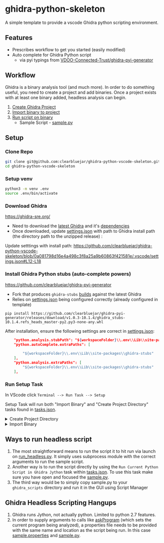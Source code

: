# ghidra-python-skeleton

A simple template to provide a vscode Ghidra python scripting environment.

## Features

- Prescribes workflow to get you started (easily modified)
- Auto complete for Ghidra Python script
    - via pyi typings from [VDOO-Connected-Trust/ghidra-pyi-generator](https://github.com/VDOO-Connected-Trust/ghidra-pyi-generator)

## Workflow

Ghidra is a binary analysis tool (and much more). In order to do something useful, you need to create a project and add binaries. Once a project exists with at least one binary added, headless analysis can begin. 

1. [Create Ghidra Project](.vscode/tasks.json#L25-L35)
2. [Import binary to project](.vscode/tasks.json#L37-L49)
3. [Run script on binary](run_headless.py)
   - Sample Script - [sample.py](sample.py)

## Setup

### Clone Repo

```bash
git clone git@github.com:clearbluejar/ghidra-python-vscode-skeleton.git
cd ghidra-python-vscode-skeleton
```

### Setup venv
```bash
python3 -m venv .env
source .env/bin/activate
```

### Download  Ghidra

https://ghidra-sre.org/ 
   - Need to download the [latest Ghidra](https://github.com/NationalSecurityAgency/ghidra/releases/latest) and it's [dependencies](https://ghidra-sre.org/InstallationGuide.html#Requirements)
   - Once downloaded, update [settings.json](.vscode/settings.json) with path to Ghidra install path (the directory path to the unzipped release)
:

Update setttings with install path:
https://github.com/clearbluejar/ghidra-python-vscode-skeleton/blob/0a081798d16e4a498c3f8a25a9b60863f421581e/.vscode/settings.json#L12-L18

### Install Ghidra Python stubs (auto-complete powers)

https://github.com/clearbluejar/ghidra-pyi-generator
- Fork that produces `ghidra-stubs` [builds](https://github.com/clearbluejar/ghidra-pyi-generator/releases/latest) against the latest Ghidra
- Relies on [settings.json](.vscode/settings.json) being configured correctly (already configured in template)

```
pip install https://github.com/clearbluejar/ghidra-pyi-generator/releases/download/v1.0.3-10.1.4/ghidra_stubs-10.1.4.refs_heads_master-py2.py3-none-any.whl
```

After installation, ensure the following settings are correct in [settings.json](.vscode/settings.json):
```json
    "python.analysis.stubPath": "${workspaceFolder}\\.env\\Lib\\site-packages\\ghidra-stubs",
    "python.autoComplete.extraPaths": [
        
        "${workspaceFolder}\\.env\\Lib\\site-packages\\ghidra-stubs"
    ],
    "python.analysis.extraPaths": [
        "${workspaceFolder}\\.env\\Lib\\site-packages\\ghidra-stubs"
    ],
```

### Run Setup Task

In VScode click `Terminal --> Run Task --> Setup`

Setup Task will run both "Import Binary" and "Create Project Directory" tasks found in [tasks.json](.vscode/tasks.json).

<details><summary>Create Project Directory</summary>

```powershell
> Executing task: mkdir -p C:\Users\user\source\ghidra-python-skeleton\.ghidra_project_files <



    Directory: C:\Users\user\source\ghidra-python-skeleton


Mode                 LastWriteTime         Length Name
----                 -------------         ------ ----
d-----        2022-05-08  12:55 AM                .ghidra_project_files



Terminal will be reused by tasks, press any key to close it.
```
</details>

<details><summary>Import Binary</summary>

```console
> Executing task: C:\Users\user\Downloads\ghidra_10.1.4_PUBLIC_20220519\ghidra_10.1.4_PUBLIC\support\analyzeHeadless.bat C:\Users\user\source\ghidra-python-skeleton\.ghidra_project_files sample_project -import C:\Users\user\source\ghidra-python-skeleton\.env\Scripts\python.exe -overwrite <

INFO  Using log config file: jar:file:/C:/Users/user/Downloads/ghidra_10.1.4_PUBLIC_20220519/ghidra_10.1.4_PUBLIC/Ghidra/Framework/Generic/lib/Generic.jar!/generic.log4j.xml (LoggingInitialization)  
INFO  Using log file: C:\Users\user\.ghidra\.ghidra_10.1.4_PUBLIC\application.log (LoggingInitialization)  
INFO  Loading user preferences: C:\Users\user\.ghidra\.ghidra_10.1.4_PUBLIC\preferences (Preferences)
INFO  Loading previous preferences: C:\Users\user\.ghidra\.ghidra_10.1.3_PUBLIC\preferences (Preferences)
INFO  Class search complete (973 ms) (ClassSearcher)  
INFO  Initializing SSL Context (SSLContextInitializer)  
INFO  Initializing Random Number Generator... (SecureRandomFactory)  
INFO  Random Number Generator initialization complete: SHA1PRNG (SecureRandomFactory)  
INFO  Trust manager disabled, cacerts have not been set (ApplicationTrustManagerFactory)
WARNING: An illegal reflective access operation has occurred
WARNING: Illegal reflective access by org.apache.felix.framework.URLHandlers (file:/C:/Users/user/Downloads/ghidra_10.1.4_PUBLIC_20220519/ghidra_10.1.4_PUBLIC/Ghidra/Features/Base/lib/org.apache.felix.framework-6.0.3.jar) to constructor sun.net.www.protocol.file.Handler()
WARNING: Please consider reporting this to the maintainers of org.apache.felix.framework.URLHandlers
WARNING: Use --illegal-access=warn to enable warnings of further illegal reflective access operations
WARNING: All illegal access operations will be denied in a future release
INFO  HEADLESS Script Paths:
    C:\Users\user\Downloads\ghidra_10.1.4_PUBLIC_20220519\ghidra_10.1.4_PUBLIC\Ghidra\Features\Python\ghidra_scripts
    C:\Users\user\Downloads\ghidra_10.1.4_PUBLIC_20220519\ghidra_10.1.4_PUBLIC\Ghidra\Features\VersionTracking\ghidra_scripts
    C:\Users\user\.ghidra\.ghidra_10.1.4_PUBLIC\Extensions\PatchDiffCorrelator\ghidra_scripts
    C:\Users\user\Downloads\ghidra_10.1.4_PUBLIC_20220519\ghidra_10.1.4_PUBLIC\Ghidra\Debug\Debugger\ghidra_scripts
    C:\Users\user\Downloads\ghidra_10.1.4_PUBLIC_20220519\ghidra_10.1.4_PUBLIC\Ghidra\Features\Decompiler\ghidra_scripts
    C:\Users\user\Downloads\ghidra_10.1.4_PUBLIC_20220519\ghidra_10.1.4_PUBLIC\Ghidra\Processors\DATA\ghidra_scripts
    C:\Users\user\ghidra_scripts
    C:\Users\user\Downloads\ghidra_10.1.4_PUBLIC_20220519\ghidra_10.1.4_PUBLIC\Ghidra\Debug\Debugger-agent-dbgmodel-traceloader\ghidra_scripts
    C:\Users\user\Downloads\ghidra_10.1.4_PUBLIC_20220519\ghidra_10.1.4_PUBLIC\Ghidra\Features\FileFormats\ghidra_scripts
    C:\Users\user\Downloads\ghidra_10.1.4_PUBLIC_20220519\ghidra_10.1.4_PUBLIC\Ghidra\Processors\PIC\ghidra_scripts
    C:\Users\user\Downloads\ghidra_10.1.4_PUBLIC_20220519\ghidra_10.1.4_PUBLIC\Ghidra\Features\BytePatterns\ghidra_scripts
    C:\Users\user\Downloads\ghidra_10.1.4_PUBLIC_20220519\ghidra_10.1.4_PUBLIC\Ghidra\Features\MicrosoftCodeAnalyzer\ghidra_scripts
    C:\Users\user\Downloads\ghidra_10.1.4_PUBLIC_20220519\ghidra_10.1.4_PUBLIC\Ghidra\Processors\8051\ghidra_scripts
    C:\Users\user\Downloads\ghidra_10.1.4_PUBLIC_20220519\ghidra_10.1.4_PUBLIC\Ghidra\Features\Base\ghidra_scripts
    C:\Users\user\Downloads\ghidra_10.1.4_PUBLIC_20220519\ghidra_10.1.4_PUBLIC\Ghidra\Features\FunctionID\ghidra_scripts
    C:\Users\user\Downloads\ghidra_10.1.4_PUBLIC_20220519\ghidra_10.1.4_PUBLIC\Ghidra\Features\GnuDemangler\ghidra_scripts (HeadlessAnalyzer)
INFO  HEADLESS: execution starts (HeadlessAnalyzer)
INFO  Opening existing project: C:\Users\user\source\ghidra-python-skeleton\.ghidra_project_files\sample_project (HeadlessAnalyzer)
INFO  Opening project: C:\Users\user\source\ghidra-python-skeleton\.ghidra_project_files\sample_project (HeadlessProject)  
INFO  REPORT: Processing input files:  (HeadlessAnalyzer)  
INFO       project: C:\Users\user\source\ghidra-python-skeleton\.ghidra_project_files\sample_project (HeadlessAnalyzer)
INFO  IMPORTING: C:\Users\user\source\ghidra-python-skeleton\.env\Scripts\python.exe (HeadlessAnalyzer)  
INFO  /python.exe: file deleted (user) (LocalFileSystem)
INFO  Deleted local file python.exe (GhidraFileData)
WARN  REPORT: Removed conflicting program file from project: /python.exe (HeadlessAnalyzer)  
INFO  REPORT: Import succeeded with language "x86:LE:64:default" and cspec "windows" for file: C:\Users\user\source\ghidra-python-skeleton\.env\Scripts\python.exe (HeadlessAnalyzer)  
INFO  ANALYZING all memory and code: C:\Users\user\source\ghidra-python-skeleton\.env\Scripts\python.exe (HeadlessAnalyzer)  
WARN  Symbol directory missing control files, guessing storage scheme as level 1: C:\symbols (LocalSymbolStore)  
INFO  Skipping PDB processing: failed to locate PDB file in configured locations (PdbUniversalAnalyzer)  
INFO  Use a script to set the PDB file location. I.e.,
    PdbAnalyzer.setPdbFileOption(currentProgram, new File("/path/to/pdb/file.pdb")); or
    PdbUniversalAnalyzer.setPdbFileOption(currentProgram, new File("/path/to/pdb/file.pdb"));
Or set the symbol server search configuration using:    PdbPlugin.saveSymbolServerServiceConfig(...);
 This must be done using a pre-script (prior to analysis). (PdbUniversalAnalyzer)
INFO  Packed database cache: C:\Users\user\AppData\Local\Ghidra\packed-db-cache (PackedDatabaseCache)  
INFO  -----------------------------------------------------
    ASCII Strings                              0.377 secs
    Apply Data Archives                        0.117 secs
    Call Convention ID                         0.827 secs
    Call-Fixup Installer                       0.010 secs
    Create Address Tables                      0.027 secs
    Create Address Tables - One Time           0.041 secs
    Create Function                            0.209 secs
    Data Reference                             0.083 secs
    Decompiler Parameter ID                    4.542 secs
    Decompiler Switch Analysis                 1.306 secs
    Demangler Microsoft                        0.033 secs
    Disassemble                                0.125 secs
    Disassemble Entry Points                   0.804 secs
    Embedded Media                             0.013 secs
    External Entry References                  0.000 secs
    Function ID                                0.522 secs
    Function Start Search                      0.013 secs
    Non-Returning Functions - Discovered       0.063 secs
    Non-Returning Functions - Known            0.003 secs
    PDB Universal                              0.129 secs
    Reference                                  0.076 secs
    Scalar Operand References                  0.205 secs
    Shared Return Calls                        0.037 secs
    Stack                                      1.575 secs
    Subroutine References                      0.076 secs
    Subroutine References - One Time           0.006 secs
    Windows x86 PE Exception Handling          0.861 secs
    Windows x86 PE RTTI Analyzer               0.081 secs
    WindowsResourceReference                   0.762 secs
    x86 Constant Reference Analyzer            1.535 secs
-----------------------------------------------------
     Total Time   14 secs
-----------------------------------------------------
 (AutoAnalysisManager)
INFO  REPORT: Analysis succeeded for file: C:\Users\user\source\ghidra-python-skeleton\.env\Scripts\python.exe (HeadlessAnalyzer)  
INFO  REPORT: Save succeeded for file: /python.exe (HeadlessAnalyzer)  

Terminal will be reused by tasks, press any key to close it.
```
</details>

## Ways to run headless script

1. The most straightforward means to run the script it to hit run via launch on [run_headless.py](run_headless.py). It simply uses subprocess module with the correct arguments to run the sample script. 
2. Another way is to run the script directly by using the `Run Current Python Script in Ghidra Jython` task within [tasks.json](.vscode/tasks.json).  To use this task make sure you have open and focused the [sample.py](sample.py).
3. The third way would be to simply copy sample.py to your `ghidra_scripts` directory and run it in the GUI using Script Manager


## Ghidra Headless Scripting Hangups 

1. Ghidra runs Jython, not actually python. Limited to python 2.7 features. 
2. In order to supply arguments to calls like [askProgram](https://ghidra.re/ghidra_docs/api/ghidra/app/script/GhidraScript.html#askProgram(java.lang.String)) (which sets the current program being analyzed), a properties file needs to be provided with the same name and location as the script being run. In this case [sample.properties](sample.properties) and [sample.py](sample.py).

